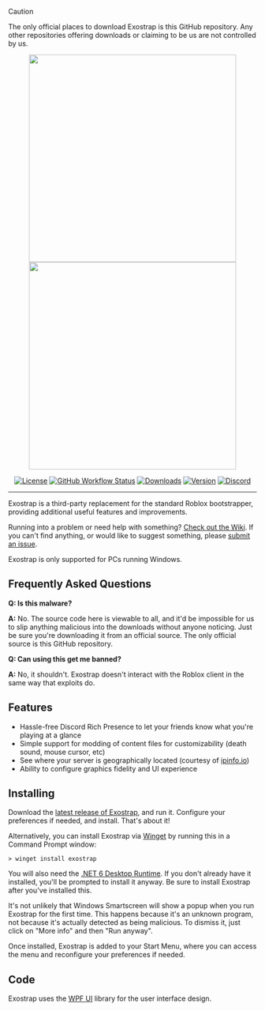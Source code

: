 > [!CAUTION]
> The only official places to download Exostrap is this GitHub repository. Any other repositories offering downloads or claiming to be us are not controlled by us.

<p align="center">
    <img src="https://github.com/DevX3D/exostrap/raw/main/Images/Exostrap-full-dark.png#gh-dark-mode-only" width="420">
    <img src="https://github.com/DevX3D/exostrap/raw/main/Images/Exostrap-full-light.png#gh-light-mode-only" width="420">
</p>

<div align="center">

[![License][shield-repo-license]][repo-license]
[![GitHub Workflow Status][shield-repo-workflow]][repo-actions]
[![Downloads][shield-repo-releases]][repo-releases]
[![Version][shield-repo-latest]][repo-latest]
[![Discord][shield-discord-server]][discord-invite]

</div>

----

Exostrap is a third-party replacement for the standard Roblox bootstrapper, providing additional useful features and improvements.

Running into a problem or need help with something? [Check out the Wiki](https://github.com/DevX3D/exostrap/wiki). If you can't find anything, or would like to suggest something, please [submit an issue](https://github.com/DevX3D/exostrap/issues).

Exostrap is only supported for PCs running Windows.

## Frequently Asked Questions

**Q: Is this malware?**

**A:** No. The source code here is viewable to all, and it'd be impossible for us to slip anything malicious into the downloads without anyone noticing. Just be sure you're downloading it from an official source. The only official source is this GitHub repository.

**Q: Can using this get me banned?**

**A:** No, it shouldn't. Exostrap doesn't interact with the Roblox client in the same way that exploits do.

## Features

- Hassle-free Discord Rich Presence to let your friends know what you're playing at a glance
- Simple support for modding of content files for customizability (death sound, mouse cursor, etc)
- See where your server is geographically located (courtesy of [ipinfo.io](https://ipinfo.io))
- Ability to configure graphics fidelity and UI experience

## Installing
Download the [latest release of Exostrap](https://github.com/DevX3D/exostrap/releases/latest), and run it. Configure your preferences if needed, and install. That's about it!

Alternatively, you can install Exostrap via [Winget](https://winstall.app/apps/DevX3D.Exostrap) by running this in a Command Prompt window:
```
> winget install exostrap
```

You will also need the [.NET 6 Desktop Runtime](https://aka.ms/dotnet-core-applaunch?missing_runtime=true&arch=x64&rid=win11-x64&apphost_version=6.0.16&gui=true). If you don't already have it installed, you'll be prompted to install it anyway. Be sure to install Exostrap after you've installed this.

It's not unlikely that Windows Smartscreen will show a popup when you run Exostrap for the first time. This happens because it's an unknown program, not because it's actually detected as being malicious. To dismiss it, just click on "More info" and then "Run anyway".

Once installed, Exostrap is added to your Start Menu, where you can access the menu and reconfigure your preferences if needed.

## Code

Exostrap uses the [WPF UI](https://github.com/lepoco/wpfui) library for the user interface design.

[shield-repo-license]:  https://img.shields.io/github/license/DevX3D/exostrap
[shield-repo-workflow]: https://img.shields.io/github/actions/workflow/status/DevX3D/exostrap/ci-release.yml?branch=main&label=builds
[shield-repo-releases]: https://img.shields.io/github/downloads/DevX3D/exostrap/latest/total?color=981bfe
[shield-repo-latest]:   https://img.shields.io/github/v/release/DevX3D/exostrap?color=7a39fb

[shield-discord-server]: https://img.shields.io/discord/123456789012345678?logo=discord&logoColor=white&label=discord&color=4d3dff

[repo-license]:  https://github.com/DevX3D/exostrap/blob/main/LICENSE
[repo-actions]:  https://github.com/DevX3D/exostrap/actions
[repo-releases]: https://github.com/DevX3D/exostrap/releases
[repo-latest]:   https://github.com/DevX3D/exostrap/releases/latest

[discord-invite]:  https://discord.gg/BhJj8HNq2y

